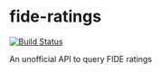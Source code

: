 # fide-ratings

[![Build Status](https://semaphoreci.com/api/v1/projects/5fda06f9-1747-4210-b93d-e195919ee4a0/2426426/badge.svg)](https://semaphoreci.com/mnems/fide-ratings)

An unofficial API to query FIDE ratings
